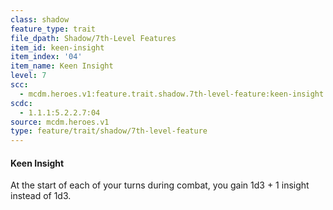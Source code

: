 ```yaml
---
class: shadow
feature_type: trait
file_dpath: Shadow/7th-Level Features
item_id: keen-insight
item_index: '04'
item_name: Keen Insight
level: 7
scc:
  - mcdm.heroes.v1:feature.trait.shadow.7th-level-feature:keen-insight
scdc:
  - 1.1.1:5.2.2.7:04
source: mcdm.heroes.v1
type: feature/trait/shadow/7th-level-feature
---
```


#### Keen Insight

At the start of each of your turns during combat, you gain 1d3 + 1 insight instead of 1d3.
